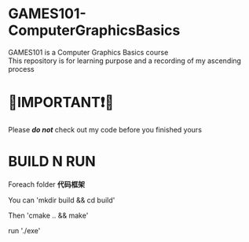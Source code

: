 # GAMES101-ComputerGraphicsBasics
GAMES101 is a Computer Graphics Basics course <br /> 
This repository is for learning purpose and a recording of my ascending process

# 🔴IMPORTANT❗🔴
Please ***do not*** check out my code before you finished yours

# BUILD N RUN
Foreach folder **代码框架**

You can 'mkdir build && cd build'

Then    'cmake .. && make'

run     './exe'
